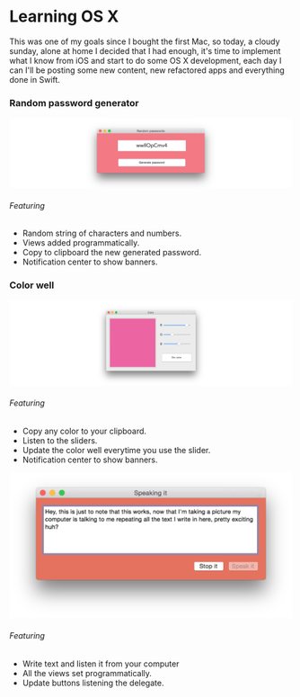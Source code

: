 # Learning OS X

This was one of my goals since I bought the first Mac, so today, a cloudy sunday, alone at home I decided that I had enough, it's time to implement what I know from iOS and start to do some OS X development, each day I can I'll be posting some new content, new refactored apps and everything done in Swift.

### Random password generator

![Random password generator](https://github.com/RamonGilabert/Learning-OS-X/blob/master/Resources/first-app.png)

###### Featuring

- Random string of characters and numbers.
- Views added programmatically.
- Copy to clipboard the new generated password.
- Notification center to show banners.

### Color well

![Color well](https://github.com/RamonGilabert/Learning-OS-X/blob/master/Resources/second-app.png)

###### Featuring

- Copy any color to your clipboard.
- Listen to the sliders.
- Update the color well everytime you use the slider.
- Notification center to show banners.

![Color well](https://github.com/RamonGilabert/Learning-OS-X/blob/master/Resources/third-app.png)

###### Featuring

- Write text and listen it from your computer
- All the views set programmatically.
- Update buttons listening the delegate.